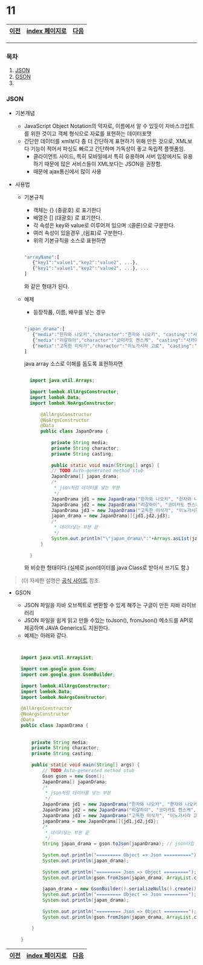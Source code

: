 # 11

[이전](./10.md)|[index 페이지로](./00index.md) |[다음](./12.md)
---|---|---
<hr>

### 목차
1. [JSON](#JSON)
1. [GSON](#GSON)
1.

### JSON

- 기본개념

   + JavaScript Object Notation의 약자로, 이름에서 알 수 있듯이 자바스크립트를 위한 것이고 객체 형식으로 자료를 표현하는 데이터포맷
   + 간단한 데이터를 xml보다 좀 더 간단하게 표현하기 위해 만든 것으로, XML보다 기능이 적어서 파싱도 빠르고 간단하며 가독성이 좋고 독립적 플랫폼임.
     * 클라이언트 사이드, 특히 모바일에서 특히 유용하며 서버 입장에서도 유용하기 때문에 많은 서비스들이 XML보다는 JSON을 권장함.
     * 때문에 ajax통신에서 많이 사용
  
- 사용법    
   
   + 기본규칙
      
      * 객체는 {} (중괄호) 로 표기한다
      * 배열은 [] (대괄호) 로 표기한다.
      * 각 속성은 key와 value로 이루어져 있으며 :(콜론)으로 구분한다.
      * 여러 속성이 있을경우 ,(쉼표)로 구분한다.
      * 위의 기본규칙을 소스로 표현하면 
      
      ```js
      
      "arrayName":[
         {"key1":"value1","key2":"value2", ...},
         {"key1":"value1","key2":"value2", ...}, ...       
      ]
      
      ```
      와 같은 형태가 된다.
      
   + 예제
      
      + 등장작품, 이름, 배우를 넣는 경우
      
      
      ```js
      
      "japan_drama":[
         {"media":"한자와 나오키","charactor":"한자와 나오키", "casting":"사카이 마사토"},
         {"media":"리갈하이","charactor":"코미카도 켄스케", "casting":"사카이 마사토"},
         {"media":"고독한 미식가","charactor":"이노가시라 고로", "casting":"마츠시게 유타카"}
      ]
      
      ```
      
      java array 소스로 이해를 돕도록 표현하자면
      
      ```java
      
		import java.util.Arrays;
		
		import lombok.AllArgsConstructor;
		import lombok.Data;
		import lombok.NoArgsConstructor;
		
			@AllArgsConstructor
			@NoArgsConstructor
			@Data
			public class JapanDrama {
		
				private String media;
				private String charactor;
				private String casting;
				
				public static void main(String[] args) {
				// TODO Auto-generated method stub
				JapanDrama[] japan_drama;
				/*
				 * json처럼 데이터를 넣는 부분
				 */
				JapanDrama jd1 = new JapanDrama("한자와 나오키", "한자와 나오키", "사카이 마사토");
				JapanDrama jd2 = new JapanDrama("리갈하이", "코미카도 켄스케", "사카이 마사토");
				JapanDrama jd3 = new JapanDrama("고독한 미식가", "이노가시라 고로", "마츠시게 유타카");
				japan_drama = new JapanDrama[]{jd1,jd2,jd3};
				/*
				 * 데이터넣는 부분 끝
				 */
				System.out.println("\"japan_drama\":"+Arrays.asList(japan_drama));
			}
	
		}

      ```
      와 비슷한 형태이다.(실제로 json데이터를 java Class로 받아서 쓰기도 함.)
      
>(더 자세한 설명은 [공식 사이트](http://json.org/json-ko.html) 참조.

- GSON 

  + JSON 파일을 자바 오브젝트로 변환할 수 있게 해주는 구글이 만든 자바 라이브러리
  + JSON 파일을 쉽게 읽고 만들 수있는 toJson(), fromJson() 메소드를 API로 제공하며 JAVA Generics도 지원한다.
  + 예제는 아래와 같다.
  
  ```java
  
  
  	import java.util.ArrayList;
	
	import com.google.gson.Gson;
	import com.google.gson.GsonBuilder;
	
	import lombok.AllArgsConstructor;
	import lombok.Data;
	import lombok.NoArgsConstructor;
	
	@AllArgsConstructor
	@NoArgsConstructor
	@Data
	public class JapanDrama {
		
		
		private String media;
		private String charactor;
		private String casting;
		
		public static void main(String[] args) {
			// TODO Auto-generated method stub
			Gson gson = new Gson();
			JapanDrama[] japanDrama;
			/*
			 * json처럼 데이터를 넣는 부분
			 */
			JapanDrama jd1 = new JapanDrama("한자와 나오키", "한자와 나오키", "사카이 마사토");
			JapanDrama jd2 = new JapanDrama("리갈하이", "코미카도 켄스케", "사카이 마사토");
			JapanDrama jd3 = new JapanDrama("고독한 미식가", "이노가시라 고로", "마츠시게 유타카");
			japanDrama = new JapanDrama[]{jd1,jd2,jd3};
			/*
			 * 데이터넣는 부분 끝
			 */
			String japan_drama = gson.toJson(japanDrama); // json타입
			
			System.out.println("========= Object => Json ==========");
			System.out.println(japan_drama);
	
	        System.out.println("========= Json => Object =========");
	        System.out.println(gson.fromJson(japan_drama, ArrayList.class));
	        
	        japan_drama = new GsonBuilder().serializeNulls().create().toJson(japanDrama);
	        System.out.println("========= Object => Json =========");
	        System.out.println(japan_drama);
	 
	        System.out.println("========= Json => Object =========");
			System.out.println(gson.fromJson(japan_drama, ArrayList.class));
	        
		}
	
	}

  
  ```
  
[이전](./10.md)|[index 페이지로](./00index.md) |[다음](./12.md)
---|---|---
